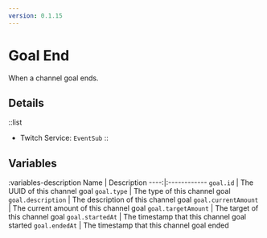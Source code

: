 ```yaml
---
version: 0.1.15
---
```


# Goal End
When a channel goal ends.

## Details
::list
- Twitch Service: `EventSub`
::

## Variables
:variables-description
Name | Description
----:|:------------
`goal.id` | The UUID of this channel goal
`goal.type` | The type of this channel goal
`goal.description` | The description of this channel goal
`goal.currentAmount` | The current amount of this channel goal
`goal.targetAmount` | The target of this channel goal
`goal.startedAt` | The timestamp that this channel goal started
`goal.endedAt` | The timestamp that this channel goal ended